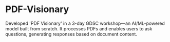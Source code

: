 # PDF-Visionary
Developed 'PDF Visionary' in a 3-day GDSC workshop—an AI/ML-powered model built from scratch. It processes PDFs and enables users to ask questions, generating responses based on document content.
